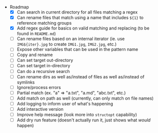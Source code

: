 * Roadmap
  - [x] Can search in current directory for all files matching a regex
  - [x] Can rename files that match using a name that includes `${1}` to reference matching groups
  - [x] Add regex guide for basics on valid matching and replacing (to be found in `README.md`)
  - [ ] Can rename files based on an internal iterator (ie. use `IMG${iter}.jpg` to create  `IMG1.jpg`, `IMG2.jpg`, etc.)
  - [ ] Expose other variables that can be used in the pattern name
  - [ ] Copy and rename
  - [ ] Can set target out-directory
  - [ ] Can set target in-directory
  - [ ] Can do a recursive search
  - [ ] Can rename dirs as well as/instead of files as well as/instead of symlinks
  - [ ] Ignore/process errors
  - [ ] Partial match (ex. "a" => "a.txt", "a.md", "abc.txt", etc.)
  - [ ] Add match on path as well (currently, can only match on file names)
  - [ ] Add logging to inform user of what's happening
  - [ ] Add interactive version
  - [ ] Improve help message (look more into `structopt` capability)
  - [ ] Add dry run feature (doesn't actually run it, just shows what *would* happen)